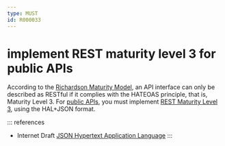 ```yaml
---
type: MUST
id: R000033
---
```


# implement REST maturity level 3 for public APIs

According to the [Richardson Maturity Model](https://martinfowler.com/articles/richardsonMaturityModel.html), an API interface can only be described as RESTful if it complies with the HATEOAS principle, that is, Maturity Level 3.
For [public APIs](./guidelines/010_core-principles/0030_api-scope.md), you must implement [REST Maturity Level 3](https://martinfowler.com/articles/richardsonMaturityModel.html#level3), using the HAL+JSON format.

::: references

- Internet Draft [JSON Hypertext Application Language](https://tools.ietf.org/html/draft-kelly-json-hal-08)
  :::
